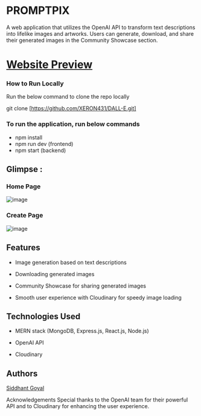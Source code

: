 # PROMPTPIX
A web application that utilizes the OpenAI API to transform text descriptions into lifelike images and artworks. Users can generate, download, and share their generated images in the Community Showcase section.
# [Website Preview](https://imagegenapp.netlify.app/)


### How to Run Locally
Run the below command to clone the repo locally

git clone [https://github.com/XERON431/DALL-E.git]
 

### To run the application, run below commands 

- npm install
- npm run dev (frontend)
- npm start (backend)

## Glimpse :


### Home Page


![image](https://github.com/XERON431/DALL-E/assets/103522839/de9b15c6-0cb9-4950-a2d1-d3d492aaed7e)

### Create Page
![image](https://github.com/XERON431/DALL-E/assets/103522839/ca4bf880-aece-4008-9211-9ecf0ba0a76d)

## Features
- Image generation based on text descriptions

- Downloading generated images

- Community Showcase for sharing generated images

- Smooth user experience with Cloudinary for speedy image loading

## Technologies Used

- MERN stack (MongoDB, Express.js, React.js, Node.js)

- OpenAI API

- Cloudinary

## Authors
[Siddhant Goyal](https://www.linkedin.com/in/siddhantgoyal2001?utm_source=share&utm_campaign=share_via&utm_content=profile&utm_medium=android_app)


Acknowledgements
Special thanks to the OpenAI team for their powerful API and to Cloudinary for enhancing the user experience.
